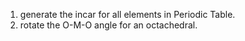 1. generate the incar for all elements in Periodic Table.
2. rotate the O-M-O angle for an octachedral.